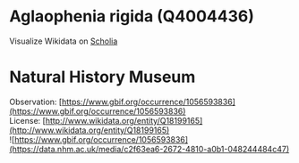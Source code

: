 
Aglaophenia rigida (Q4004436)
=============================
  
Visualize Wikidata on [Scholia](https://scholia.toolforge.org/taxon/Q4004436)
# Natural History Museum
  
Observation: [https://www.gbif.org/occurrence/1056593836](https://www.gbif.org/occurrence/1056593836)  
License: [http://www.wikidata.org/entity/Q18199165](http://www.wikidata.org/entity/Q18199165)  
![https://www.gbif.org/occurrence/1056593836](https://data.nhm.ac.uk/media/c2f63ea6-2672-4810-a0b1-048244484c47)